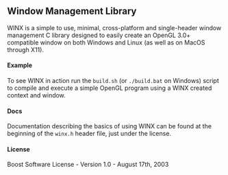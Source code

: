 ## Window Management Library
WINX is a simple to use, minimal, cross-platform and single-header window management C library designed to easily create an OpenGL 3.0+ compatible window on both Windows and Linux (as well as on MacOS through X11).

#### Example
To see WINX in action run the `build.sh` (or `./build.bat` on Windows) script to compile and execute a simple OpenGL program using a WINX created context and window.

#### Docs
Documentation describing the basics of using WINX can be found at the beginning of the `winx.h` header file, just under the license.

#### License
Boost Software License - Version 1.0 - August 17th, 2003
